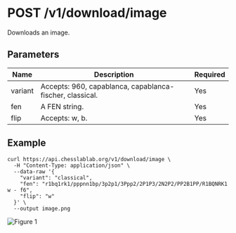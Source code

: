 # POST /v1/download/image

Downloads an image.

## Parameters

| Name | Description | Required |
| ---- | ----------- | -------- |
| variant | Accepts: 960, capablanca, capablanca-fischer, classical. | Yes |
| fen | A FEN string. | Yes |
| flip | Accepts: w, b. | Yes |

## Example

```text
curl https://api.chesslablab.org/v1/download/image \
  -H "Content-Type: application/json" \
  --data-raw '{
    "variant": "classical",
    "fen": "r1bq1rk1/pppnn1bp/3p2p1/3Ppp2/2P1P3/2N2P2/PP2B1PP/R1BQNRK1 w - f6",
    "flip": "w"
  }' \
  --output image.png
```

![Figure 1](https://raw.githubusercontent.com/chesslablab/chess-api/master/docs/post-download-image_01.png)
